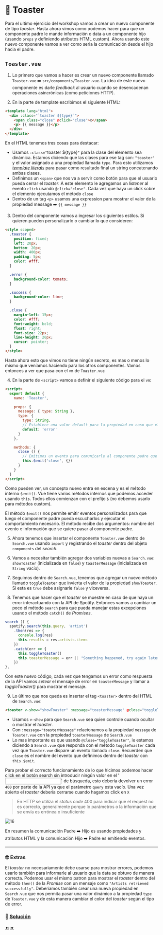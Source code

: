 # 🍞 Toaster

Para el ultimo ejercicio del workshop vamos a crear un nuevo componente de tipo *toaster*. Hasta ahora vimos como podemos hacer para que un componente padre le mande información o data a un componente hijo (usando `props` y definiendo atributos HTML custom). Ahora usando este nuevo componente vamos a ver como seria la comunicación desde el hijo hacia el padre.

## `Toaster.vue`

1. Lo primero que vamos a hacer es crear un nuevo componente llamado `Toaster.vue` ➡️ `src/components/Toaster.vue`. La idea de este nuevo componente es darle *feedback* al usuario cuando se desencadenan operaciones asincrónicas (como peticiones HTTP).

2. En la parte de template escribimos el siguiente HTML:
```html
<template lang="html">
  <div :class="`toaster ${type}`">
    <span class="close" @click="close">x</span>
    <p> {{ message }}</p>
  </div>
</template>
```

En el HTML tenemos tres cosas para destacar:
* Usamos `:class="`toaster ${type}`"` para la clase del elemento sea dinámica. Estamos diciendo que las clases para ese tag son: `"toaster"` y el valor asignado a una propiedad llamada `type`. Para esto utilizamos [*template literals*](https://developer.mozilla.org/en/docs/Web/JavaScript/Reference/Template_literals) para pasar como resultado final un string concatenando ambas clases.
* Definimos un `<span>` que nos va a servir como botón para que el usuario pueda cerrar el *toaster*. A este elemento le agregamos un *listener* al evento `click` usando `@click="close"`. Cada vez que haya un click sobre el elemento ejecutamos el método `close`
* Dentro de un tag `<p>` usamos una expression para mostrar el valor de la propiedad message ➡️ `{{ message }}`


3. Dentro del componente vamos a ingresar los siguientes estilos. Si quieren pueden personalizarlo o cambiar lo que consideren:

```html
<style scoped>
  .toaster {
    position: fixed;
    left: 20px;
    bottom: 20px;
    width: 400px;
    padding: 5px;
    color: #fff;
  }

  .error {
    background-color: tomato;
  }

  .success {
    background-color: lime;
  }

  .close {
    margin-left: 15px;
    color: #fff;
    font-weight: bold;
    float: right;
    font-size: 22px;
    line-height: 20px;
    cursor: pointer;
  }
</style>
```

Hasta ahora esto que vimos no tiene ningún secreto, es mas o menos lo mismo que veníamos haciendo para los otros componentes. Vamos entonces a ver que pasa con el `vm` de `Toaster.vue`

4. En la parte de `<script>` vamos a definir el siguiente código para el `vm`:

```html
<script>
  export default {
    name: 'Toaster',

    props: {
      message: { type: String },
      type: {
        type: String,
        // Establece una valor default para la propiedad en caso que el componente padre no lo asigne.
        default: 'error'
      }
    },

    methods: {
      close () {
        // Emitimos un evento para comunicarle al componente padre que algo ocurrió
        this.$emit('close', {})
      }
    }
  }
</script>
```

Como pueden ver, un concepto nuevo entra en escena y es el método interno `$emit()`. Vue tiene varios métodos internos que podemos acceder usando `this`. Todos ellos comienzan con el prefijo `$` (no debemos usarlo para métodos custom).

El método `$emit()` nos permite emitir eventos personalizados para que luego el componente padre pueda escucharlos y ejecutar el comportamiento necesario. El método recibe dos argumentos: nombre del evento e información que se quiere pasar al componente padre.

5. Ahora tenemos que insertar el componente `Toaster.vue` dentro de `Search.vue` usando `import` y registrando el *toaster* dentro del objeto `components` del *search*.

6. Vamos a necesitar también agregar dos variables nuevas a `Search.vue`: `showToaster` (inicializada en `false`) y `toasterMessage` (inicializada en `String` vacío).

7. Seguimos dentro de `Search.vue`, tenemos que agregar un nuevo método llamado `toggleToaster` que invierta el valor de la propiedad `showToaster`. Si esta es `true` debe asignarle `false` y viceversa.

8. Tenemos que hacer que el *toaster* se muestre en caso de que haya un error interactuando con la API de Spotify. Entonces vamos a cambiar un poco el método `search` para que pueda manejar estas excepciones usando el método `catch()` de *Promises*.

```javascript
search () {
  spotify.search(this.query, 'artist')
    .then(res => {
      console.log(res)
      this.results = res.artists.items
    })
    .catch(err => {
      this.toggleToaster()
      this.toasterMessage = err || "Something happened, try again later"
    })
},
```

Con este nuevo código, cada vez que tengamos un error como respuesta de la API vamos *setear* el mensaje de error en `toasterMessage` y llamar a *toggleToaster()* para mostrar el mensaje.

9. Lo último que nos queda es insertar el tag `<toaster>` dentro del HTML de `Search.vue`:

```html
<toaster v-show="showToaster" :message="toasterMessage" @close="toggleToaster"></toaster>
```

* Usamos `v-show` para que `Search.vue` sea quien controle cuando ocultar o mostrar el *toaster*.
* Con `:message="toasterMessage"` relacionamos a la propiedad `message` de `Toaster.vue` con la propiedad `toasterMessage` de `Search.vue`
* Lo mas importante es que usando `@close="toggleToaster"`, le estamos diciendo a `Search.vue` que responda con el método `toggleToaster` cada vez que `Toaster.vue` dispare un evento llamado `close`. Recuerden que `close` es el nombre del evento que definimos dentro del *toaster* con `this.$emit`.

Para probar el correcto funcionamiento de lo que hicimos podemos hacer click en el botón search sin introducir ningún valor en el '<input>' de búsqueda, esto debería devolver un error `400` por parte de la API ya que el parámetro `query` esta vacío. Una vez abierto el *toaster* debería cerrarse cuando hagamos click en `X`

> En HTTP se utiliza el *status code* 400 para indicar que el request no es correcto, generalmente porque lo parámetros o la información que se envía es errónea o insuficiente

![16](../img/16.gif)

En resumen la comunicación Padre ➡️ Hijo es usando propiedades y atributos HTML y la comunicación Hijo ➡️ Padre es emitiendo eventos.

___
### 🤓 Extras
El *toaster* no necesariamente debe usarse para mostrar errores, podemos usarlo también para informarle al usuario que la data se obtuvo de manera correcta. Podemos usar el mismo patron para mostrar el *toaster* dentro del método `then()` de la *Promise* con un mensaje como `"Artists retrieved successfully"`. Deberíamos también crear una nueva propiedad en `Search.vue` que nos permita pasar una valor dinámico a la propiedad `type` de `Toaster.vue` y de esta manera cambiar el color del *toaster* según el tipo de error.

### 📝 [Solución](https://github.com/ianaya89/workshop-vuejs/blob/master/hints/16.md)

[⏪](https://github.com/ianaya89/workshop-vuejs/blob/master/ex/15.md)  [⏩](https://github.com/ianaya89/workshop-vuejs/blob/master/ex/17.md)
